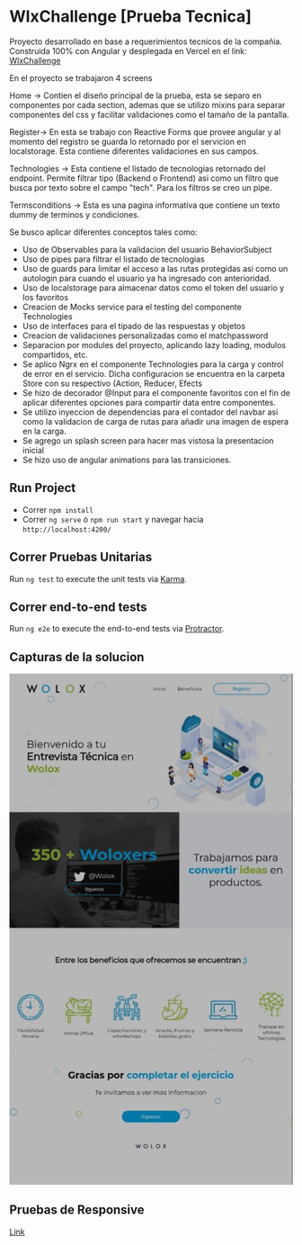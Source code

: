# WlxChallenge [Prueba Tecnica]

Proyecto desarrollado en base a requerimientos tecnicos de la compañia. Construida 100% con Angular y desplegada en Vercel en el link: [WlxChallenge](https://wlx-challenge.vercel.app/)

En el proyecto se trabajaron 4 screens

Home -> Contien el diseño principal de la prueba, esta se separo en componentes por cada section, ademas que se utilizo mixins para separar componentes del css y facilitar validaciones como el tamaño de la pantalla.

Register-> En esta se trabajo con Reactive Forms que provee angular y al momento del registro se guarda lo retornado por el servicion en localstorage. Esta contiene diferentes validaciones en sus campos.

Technologies -> Esta contiene el listado de tecnologias retornado del endpoint. Permite filtrar tipo (Backend o Frontend) asi como un filtro que busca por texto sobre el campo "tech". Para los filtros se creo un pipe.

Termsconditions -> Esta es una pagina informativa que contiene un texto dummy de terminos y condiciones.

Se busco aplicar diferentes conceptos tales como:

- Uso de Observables para la validacion del usuario BehaviorSubject<boolean>
- Uso de pipes para filtrar el listado de tecnologias
- Uso de guards para limitar el acceso a las rutas protegidas asi como un autologin para cuando el usuario ya ha ingresado con anterioridad.
- Uso de localstorage para almacenar datos como el token del usuario y los favoritos
- Creacion de Mocks service para el testing del componente Technologies
- Uso de interfaces para el tipado de las respuestas y objetos
- Creacion de validaciones personalizadas como el matchpassword
- Separacion por modules del proyecto, aplicando lazy loading, modulos compartidos, etc.
- Se aplico Ngrx en el componente Technologies para la carga y control de error en el servicio. Dicha configuracion se encuentra en la carpeta Store con su respectivo (Action, Reducer, Efects
- Se hizo de decorador @Input para el componente favoritos con el fin de aplicar diferentes opciones para compartir data entre componentes.
- Se utilizo inyeccion de dependencias para el contador del navbar asi como la validacion de carga de rutas para añadir una imagen de espera en la carga.
- Se agrego un splash screen para hacer mas vistosa la presentacion inicial
- Se hizo uso de angular animations para las transiciones.

## Run Project
 - Correr `npm install`
 - Correr `ng serve` ó `npm run start` y navegar hacia `http://localhost:4200/`

## Correr Pruebas Unitarias

Run `ng test` to execute the unit tests via [Karma](https://karma-runner.github.io).

## Correr end-to-end tests

Run `ng e2e` to execute the end-to-end tests via [Protractor](http://www.protractortest.org/).

## Capturas de la solucion

![alt text](https://github.com/jdosorio/wlxChallenge/blob/main/src/assets/mysite.jpeg?raw=true)

## Pruebas de Responsive

[Link](http://www.responsinator.com/?url=https%3A%2F%2Fwlx-challenge.vercel.app%2F)
